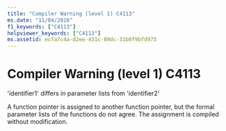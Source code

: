 ```yaml
---
title: "Compiler Warning (level 1) C4113"
ms.date: "11/04/2016"
f1_keywords: ["C4113"]
helpviewer_keywords: ["C4113"]
ms.assetid: ec7a7c4a-d2ee-431c-89dc-31b0f9bfd975
---
```

# Compiler Warning (level 1) C4113

'identifier1' differs in parameter lists from 'identifier2'

A function pointer is assigned to another function pointer, but the formal parameter lists of the functions do not agree. The assignment is compiled without modification.
